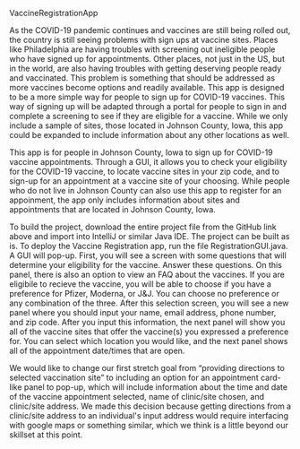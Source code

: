 VaccineRegistrationApp

As the COVID-19 pandemic continues and vaccines are still being rolled out, the country is still seeing problems with sign ups at vaccine sites. Places like Philadelphia are having troubles with screening out ineligible people who have signed up for appointments. Other places, not just in the US, but in the world, are also having troubles with getting deserving people ready and vaccinated. This problem is something that should be addressed as more vaccines become options and readily available. This app is designed to be a more simple way for people to sign up for COVID-19 vaccines. This way of signing up will be adapted through a portal for people to sign in and complete a screening to see if they are eligible for a vaccine. While we only include a sample of sites, those located in Johnson County, Iowa, this app could be expanded to include information about any other locations as well. 

This app is for people in Johnson County, Iowa to sign up for COVID-19 vaccine appointments. Through a GUI, it allows you to check your eligibility for the COVID-19 vaccine, to locate vaccine sites in your zip code, and to sign-up for an appointment at a vaccine site of your choosing. While people who do not live in Johnson County can also use this app to register for an appoinment, the app only includes information about sites and appointments that are located in Johnson County, Iowa. 

To build the project, download the entire project file from the GitHub link above and import into IntelliJ or similar Java IDE. The project can be built as is. To deploy the Vaccine Registration app, run the file RegistrationGUI.java. A GUI will pop-up. First, you will see a screen with some questions that will determine your eligibility for the vaccine. Answer these questions. On this panel, there is also an option to view an FAQ about the vaccines. If you are eligibile to recieve the vaccine, you will be able to choose if you have a preference for Pfizer, Moderna, or J&J. You can choose no preference or any combination of the three. After this selection screen, you will see a new panel where you should input your name, email address, phone number, and zip code. After you input this information, the next panel will show you all of the vaccine sites that offer the vaccine(s) you expressed a preference for. You can select which location you would like, and the next panel shows all of the appointment date/times that are open. 

We would like to change our first stretch goal from “providing directions to selected vaccination site” to including an option for an appointment card-like panel to pop-up, which will include information about the time and date of the vaccine appointment selected, name of clinic/site chosen, and clinic/site address. We made this decision because getting directions from a clinic/site address to an individual's input address would require interfacing with google maps or something similar, which we think is a little beyond our skillset at this point. 
